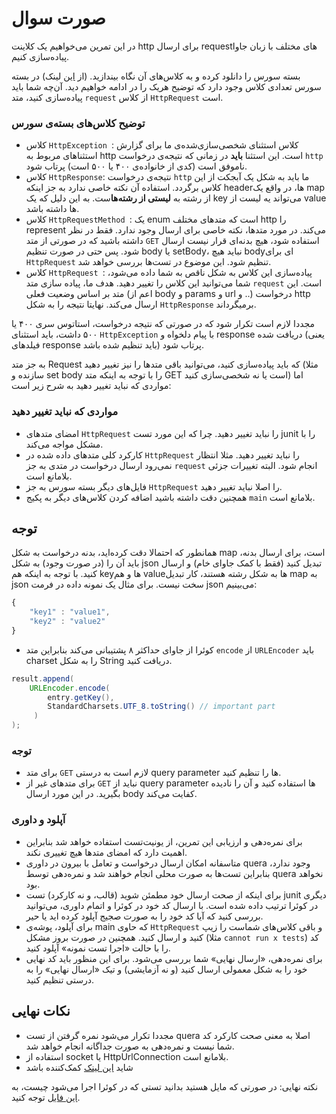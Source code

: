 # صورت سوال

در این تمرین می‌خواهیم یک کلاینت http برای ارسال requestهای مختلف با زبان جاوا پیاده‌سازی کنیم. 

بسته سورس را دانلود کرده و به کلاس‌های آن نگاه بیندازید. (از [این](https://s16.picofile.com/file/8427019476/src.zip.html) لینک)
در بسته سورس تعدادی کلاس وجود دارد که توضیح هریک را در ادامه خواهیم دید. آن‌چه شما باید پیاده‌سازی کنید، متد `request` از کلاس `HttpRequest` است. 

### توضیح کلاس‌های بسته‌ی سورس
+ کلاس `HttpException `:
کلاس استثنای شخصی‌سازی‌شده‌ی ما برای گزارش استثناهای مربوط به http است. این استثنا **باید** در زمانی که نتیجه‌ی درخواست `http` ناموفق است (کدی از خانواده‌ی ۴۰۰ یا ۵۰۰ است) پرتاب شود.
+ کلاس `HttpResponse`:
نتیجه‌ی درخواست `http` ما باید به شکل یک آبجکت از این کلاس برگردد. استفاده آن نکته خاصی ندارد به جز اینکه headerها، در واقع یک map از رشته به **لیستی از رشته‌ها**ست. به این دلیل که یک key می‌تواند یه لیست از value ها داشته باشد. 
+ کلاس `HttpRequestMethod `:
یک enum است که متدهای مختلف http را represent می‌کند. در مورد متدها، نکته خاصی برای ارسال وجود ندارد. فقط در نظر داشته باشید که در صورتی از متد `GET` استفاده شود، هیچ بدنه‌ای قرار نیست ارسال شود. پس حتی در صورت تنظیم body یا setBody، نباید هیچ body‌ای برای `HttpRequest` تنظیم شود. این موضوع در تست‌ها بررسی خواهد شد.
+ کلاس `HttpRequest `:
پیاده‌سازی این کلاس به شکل ناقص به شما داده می‌شود، شما می‌توانید این کلاس را تغییر دهید. هدف ما، پیاده سازی متد `request` است. این متد بر اساس وضعیت فعلی (اعم از body و params و url و ..) درخواست http ارسال می‌کند. نهایتا نتیجه را به شکل `HttpResponse` برمیگرداند.

مجددا لازم است تکرار شود که در صورتی که نتیجه درخواست، استاتوس سری ۴۰۰ یا ۵۰۰ داشت، باید استثنای `HttpException` با پیام دلخواه و response دریافت شده (یعنی فیلد‌های response باید تنظیم شده باشد) پرتاب شود. 

به جز متد Request که باید پیاده‌سازی کنید، می‌توانید باقی متدها را نیز تغییر دهید (مثلا سازنده و set body را با توجه به اینکه متد GET است یا نه شخصی‌سازی کنید) اما مواردی که نباید تغییر دهید به شرح زیر است:

### مواردی که نباید تغییر دهید 
+ امضای متد‌های `HttpRequest` را نباید تغییر دهید. چرا که این مورد تست junit را با مشکل مواجه می‌کند. 
+ کارکرد کلی متدهای داده شده در `HttpRequest` را نباید تغییر دهید. مثلا انتظار نمی‌رود ارسال درخواست در متدی به جز `request` انجام شود. البته تغییرات جزئی بلامانع است. 
+ فایل‌های دیگر بسته سورس به جز `HttpRequest` را اصلا نباید تغییر دهید.
+ همچنین دقت داشته باشید اضافه کردن کلاس‌های دیگر به پکیج `main` بلامانع است.

## توجه
همانطور که احتمالا دقت کرده‌اید، بدنه درخواست به شکل map است، برای ارسال بدنه، باید آن را (در صورت وجود) به شکل json تبدیل کنید (فقط با کمک جاوای خام) و ارسال کنید. با توجه به اینکه هم keyها و هم valueها به شکل رشته هستند، کار تبدیل map به json سخت نیست.
برای مثال یک نمونه داده در فرمت json می‌بینیم:
```js
{
	"key1" : "value1",
	"key2" : "value2"
}
```
+ کوئرا از جاوای حداکثر ۸ پشتیبانی می‌کند بنابراین متد `encode` از  `URLEncoder` باید charset را به شکل String دریافت کنید.
```java
result.append(
    URLEncoder.encode(
        entry.getKey(),
        StandardCharsets.UTF_8.toString() // important part
     )
);

```
### توجه 
+ برای متد `GET` لازم است به درستی query parameter ها را تنظیم کنید.
+ برای متدهای غیر از `GET` نباید از query parameter ها استفاده کنید و آن را نادیده بگیرید. در این مورد ارسال body کفایت می‌کند.

### آپلود و داوری 
+ برای نمره‌دهی و ارزیابی این تمرین، از یونیت‌تست‌ استفاده خواهد شد بنابراین اهمیت دارد که امضای متد‌ها هیچ تغییری نکند. 
+ متاسفانه امکان ارسال درخواست و تعامل با بیرون در داوری quera وجود ندارد، بنابراین تست‌ها به صورت محلی انجام خواهند شد و نمره‌دهی توسط quera نخواهد بود.
+ برای اینکه از صحت ارسال خود مطمئن شوید (قالب، و نه کارکرد) تست junit دیگری در کوئرا ترتیب داده شده است. با ارسال کد خود در کوئرا و اتمام داوری، می‌توانید بررسی کنید که آیا کد خود را به صورت صجیج آپلود کرده اید یا حیر.
+ برای آپلود، پوشه‌ی main که حاوی `HttpRequest` و باقی کلاس‌های شماست را زیپ کنید و ارسال کنید. همچنین در صورت بروز مشکل (مثلا `cannot run x tests`) کد را با حالت «اجرا تست نمونه» آپلود کنید.
+ برای نمر‌ه‌دهی، «ارسال نهایی» شما بررسی می‌شود. برای این منظور باید کد نهایی خود را به شکل معمولی ارسال کنید (و نه آزمایشی) و تیک «ارسال نهایی» را به درستی تنظیم کنید.


## نکات نهایی
+ مجددا تکرار می‌شود نمره گرفتن از تست quera اصلا به معنی صحت کارکرد کد شما نیست و نمره‌دهی به صورت جداگانه انجام خواهد شد.
+ استفاده از socket یا HttpUrlConnection بلامانع است.
+ شاید [این لینک](https://www.baeldung.com/httpurlconnection-post#7-create-the-request-body) کمک‌کننده باشد


نکته نهایی: در صورتی که مایل هستید بدانید تستی که در کوئرا اجرا می‌شود چیست، به [این فایل](https://github.com/SBU-CE/IE/blob/main/HW-spring1400/2-http/quera-compile-test/tests/test/SampleTest.java) توجه کنید.
